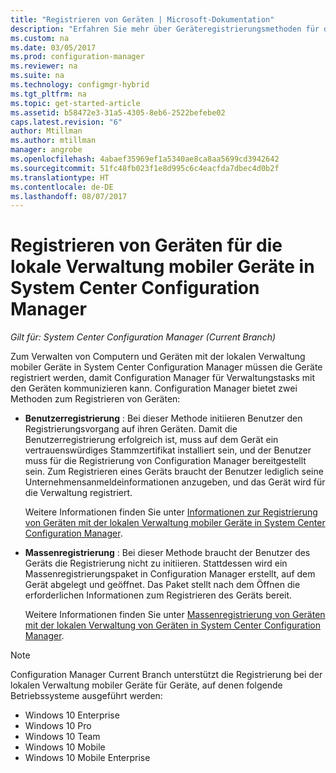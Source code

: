 ```yaml
---
title: "Registrieren von Geräten | Microsoft-Dokumentation"
description: "Erfahren Sie mehr über Geräteregistrierungsmethoden für die lokale Verwaltung mobiler Geräte in System Center Configuration Manager."
ms.custom: na
ms.date: 03/05/2017
ms.prod: configuration-manager
ms.reviewer: na
ms.suite: na
ms.technology: configmgr-hybrid
ms.tgt_pltfrm: na
ms.topic: get-started-article
ms.assetid: b58472e3-31a5-4305-8eb6-2522befebe02
caps.latest.revision: "6"
author: Mtillman
ms.author: mtillman
manager: angrobe
ms.openlocfilehash: 4abaef35969ef1a5340ae8ca8aa5699cd3942642
ms.sourcegitcommit: 51fc48fb023f1e8d995c6c4eacfda7dbec4d0b2f
ms.translationtype: HT
ms.contentlocale: de-DE
ms.lasthandoff: 08/07/2017
---
```

# <a name="enroll-devices-for-on-premises-mobile-device-management-in-system-center-configuration-manager"></a>Registrieren von Geräten für die lokale Verwaltung mobiler Geräte in System Center Configuration Manager

*Gilt für: System Center Configuration Manager (Current Branch)*

Zum Verwalten von Computern und Geräten mit der lokalen Verwaltung mobiler Geräte in System Center Configuration Manager müssen die Geräte registriert werden, damit Configuration Manager für Verwaltungstasks mit den Geräten kommunizieren kann. Configuration Manager bietet zwei Methoden zum Registrieren von Geräten:  

-   **Benutzerregistrierung** : Bei dieser Methode initiieren Benutzer den Registrierungsvorgang auf ihren Geräten. Damit die Benutzerregistrierung erfolgreich ist, muss auf dem Gerät ein vertrauenswürdiges Stammzertifikat installiert sein, und der Benutzer muss für die Registrierung von Configuration Manager bereitgestellt sein.  Zum Registrieren eines Geräts braucht der Benutzer lediglich seine Unternehmensanmeldeinformationen anzugeben, und das Gerät wird für die Verwaltung registriert.  

     Weitere Informationen finden Sie unter [Informationen zur Registrierung von Geräten mit der lokalen Verwaltung mobiler Geräte in System Center Configuration Manager](../../mdm/deploy-use/user-enroll-devices-on-premises-mdm.md).  

-   **Massenregistrierung** : Bei dieser Methode braucht der Benutzer des Geräts die Registrierung nicht zu initiieren. Stattdessen wird ein Massenregistrierungspaket in Configuration Manager erstellt, auf dem Gerät abgelegt und geöffnet. Das Paket stellt nach dem Öffnen die erforderlichen Informationen zum Registrieren des Geräts bereit.  

     Weitere Informationen finden Sie unter [Massenregistrierung von Geräten mit der lokalen Verwaltung von Geräten in System Center Configuration Manager](../../mdm/deploy-use/bulk-enroll-devices-on-premises-mdm.md).  

 > [!NOTE]  
>  Configuration Manager Current Branch unterstützt die Registrierung bei der lokalen Verwaltung mobiler Geräte für Geräte, auf denen folgende Betriebssysteme ausgeführt werden:  
>   
>  -   Windows 10 Enterprise  
> -   Windows 10 Pro  
> -   Windows 10 Team 
> -   Windows 10 Mobile  
> -   Windows 10 Mobile Enterprise   
